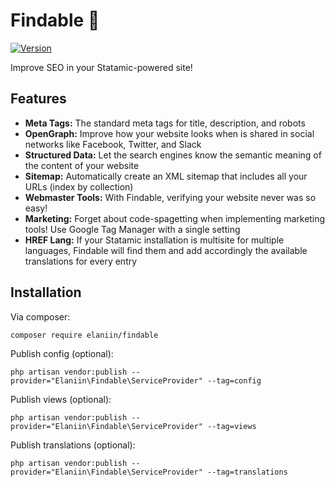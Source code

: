 # Findable 🔎

[![Version](https://img.shields.io/badge/version-1.0.0-brightgreen.svg)](https://github.com/elaniin/findable)

Improve SEO in your Statamic-powered site!

## Features

- **Meta Tags:** The standard meta tags for title, description, and robots
- **OpenGraph:** Improve how your website looks when is shared in social networks like Facebook, Twitter, and Slack
- **Structured Data:** Let the search engines know the semantic meaning of the content of your website
- **Sitemap:** Automatically create an XML sitemap that includes all your URLs (index by collection)
- **Webmaster Tools:** With Findable, verifying your website never was so easy!
- **Marketing:** Forget about code-spagetting when implementing marketing tools! Use Google Tag Manager with a single setting
- **HREF Lang:** If your Statamic installation is multisite for multiple languages, Findable will find them and add accordingly the available translations for every entry

## Installation

Via composer:

```shell
composer require elaniin/findable
```

Publish config (optional):

```shell
php artisan vendor:publish --provider="Elaniin\Findable\ServiceProvider" --tag=config
```

Publish views (optional):

```shell
php artisan vendor:publish --provider="Elaniin\Findable\ServiceProvider" --tag=views
```

Publish translations (optional):

```shell
php artisan vendor:publish --provider="Elaniin\Findable\ServiceProvider" --tag=translations
```
